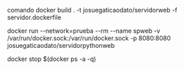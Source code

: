 comando
docker build . -t josuegaticaodato/servidorweb -f servidor.dockerfile

docker run --network=prueba --rm --name spweb -v /var/run/docker.sock:/var/run/docker.sock -p 8080:8080 josuegaticaodato/servidorpythonweb

docker stop $(docker ps -a -q)